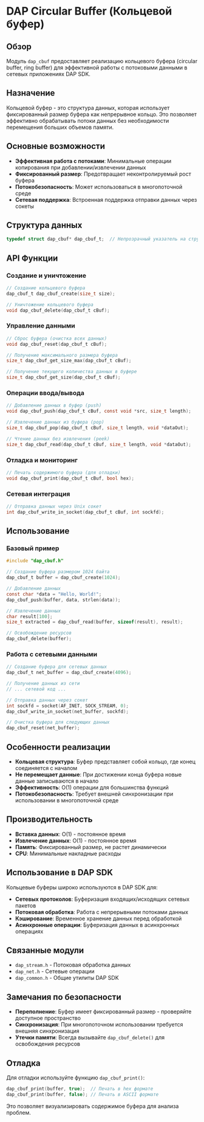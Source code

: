 # DAP Circular Buffer (Кольцевой буфер)

## Обзор

Модуль `dap_cbuf` предоставляет реализацию кольцевого буфера (circular buffer, ring buffer) для эффективной работы с потоковыми данными в сетевых приложениях DAP SDK.

## Назначение

Кольцевой буфер - это структура данных, которая использует фиксированный размер буфера как непрерывное кольцо. Это позволяет эффективно обрабатывать потоки данных без необходимости перемещения больших объемов памяти.

## Основные возможности

- **Эффективная работа с потоками**: Минимальные операции копирования при добавлении/извлечении данных
- **Фиксированный размер**: Предотвращает неконтролируемый рост буфера
- **Потокобезопасность**: Может использоваться в многопоточной среде
- **Сетевая поддержка**: Встроенная поддержка отправки данных через сокеты

## Структура данных

```c
typedef struct dap_cbuf* dap_cbuf_t;  // Непрозрачный указатель на структуру
```

## API Функции

### Создание и уничтожение

```c
// Создание кольцевого буфера
dap_cbuf_t dap_cbuf_create(size_t size);

// Уничтожение кольцевого буфера
void dap_cbuf_delete(dap_cbuf_t cBuf);
```

### Управление данными

```c
// Сброс буфера (очистка всех данных)
void dap_cbuf_reset(dap_cbuf_t cBuf);

// Получение максимального размера буфера
size_t dap_cbuf_get_size_max(dap_cbuf_t cBuf);

// Получение текущего количества данных в буфере
size_t dap_cbuf_get_size(dap_cbuf_t cBuf);
```

### Операции ввода/вывода

```c
// Добавление данных в буфер (push)
void dap_cbuf_push(dap_cbuf_t cBuf, const void *src, size_t length);

// Извлечение данных из буфера (pop)
size_t dap_cbuf_pop(dap_cbuf_t cBuf, size_t length, void *dataOut);

// Чтение данных без извлечения (peek)
size_t dap_cbuf_read(dap_cbuf_t cBuf, size_t length, void *dataOut);
```

### Отладка и мониторинг

```c
// Печать содержимого буфера (для отладки)
void dap_cbuf_print(dap_cbuf_t cBuf, bool hex);
```

### Сетевая интеграция

```c
// Отправка данных через Unix сокет
int dap_cbuf_write_in_socket(dap_cbuf_t cBuf, int sockfd);
```

## Использование

### Базовый пример

```c
#include "dap_cbuf.h"

// Создание буфера размером 1024 байта
dap_cbuf_t buffer = dap_cbuf_create(1024);

// Добавление данных
const char *data = "Hello, World!";
dap_cbuf_push(buffer, data, strlen(data));

// Извлечение данных
char result[100];
size_t extracted = dap_cbuf_read(buffer, sizeof(result), result);

// Освобождение ресурсов
dap_cbuf_delete(buffer);
```

### Работа с сетевыми данными

```c
// Создание буфера для сетевых данных
dap_cbuf_t net_buffer = dap_cbuf_create(4096);

// Получение данных из сети
// ... сетевой код ...

// Отправка данных через сокет
int sockfd = socket(AF_INET, SOCK_STREAM, 0);
dap_cbuf_write_in_socket(net_buffer, sockfd);

// Очистка буфера для следующих данных
dap_cbuf_reset(net_buffer);
```

## Особенности реализации

- **Кольцевая структура**: Буфер представляет собой кольцо, где конец соединяется с началом
- **Не перемещает данные**: При достижении конца буфера новые данные записываются в начало
- **Эффективность**: O(1) операции для большинства функций
- **Потокобезопасность**: Требует внешней синхронизации при использовании в многопоточной среде

## Производительность

- **Вставка данных**: O(1) - постоянное время
- **Извлечение данных**: O(1) - постоянное время
- **Память**: Фиксированный размер, не растет динамически
- **CPU**: Минимальные накладные расходы

## Использование в DAP SDK

Кольцевые буферы широко используются в DAP SDK для:

- **Сетевых протоколов**: Буферизация входящих/исходящих сетевых пакетов
- **Потоковая обработка**: Работа с непрерывными потоками данных
- **Кэширование**: Временное хранение данных перед обработкой
- **Асинхронные операции**: Буферизация данных в асинхронных операциях

## Связанные модули

- `dap_stream.h` - Потоковая обработка данных
- `dap_net.h` - Сетевые операции
- `dap_common.h` - Общие утилиты DAP SDK

## Замечания по безопасности

- **Переполнение**: Буфер имеет фиксированный размер - проверяйте доступное пространство
- **Синхронизация**: При многопоточном использовании требуется внешняя синхронизация
- **Утечки памяти**: Всегда вызывайте `dap_cbuf_delete()` для освобождения ресурсов

## Отладка

Для отладки используйте функцию `dap_cbuf_print()`:

```c
dap_cbuf_print(buffer, true);  // Печать в hex формате
dap_cbuf_print(buffer, false); // Печать в ASCII формате
```

Это позволяет визуализировать содержимое буфера для анализа проблем.

